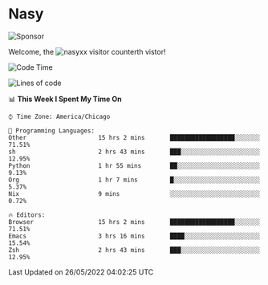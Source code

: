 # Nasy

<!--
<p align="center">
<img height="200" src="https://github-readme-stats.vercel.app/api?username=nasyxx&count_private=true&show_icons=true&theme=dracula&include_all_commits=true"/>
<img height="200" src="https://github-readme-stats.vercel.app/api/top-langs/?username=nasyxx&theme=dracula&hide=html,jupyter+notebook&count_private=true&show_icons=true"/>
</p>

  
----------------
-->

![Sponsor](https://img.shields.io/static/v1.svg?label=Sponsor&message=%E2%9D%A4&logo=GitHub&style=flat&color=pink)
 
Welcome, the ![nasyxx visitor counter](https://count.getloli.com/get/@nasyxx?theme=rule34)th vistor!
 
<!--START_SECTION:waka-->
![Code Time](http://img.shields.io/badge/Code%20Time-2%2C419%20hrs%2012%20mins-blue)

![Lines of code](https://img.shields.io/badge/From%20Hello%20World%20I%27ve%20Written-5%20Million%20lines%20of%20code-blue)

📊 **This Week I Spent My Time On** 

```text
⌚︎ Time Zone: America/Chicago

💬 Programming Languages: 
Other                    15 hrs 2 mins       ██████████████████░░░░░░░   71.51% 
sh                       2 hrs 43 mins       ███░░░░░░░░░░░░░░░░░░░░░░   12.95% 
Python                   1 hr 55 mins        ██░░░░░░░░░░░░░░░░░░░░░░░   9.13% 
Org                      1 hr 7 mins         █░░░░░░░░░░░░░░░░░░░░░░░░   5.37% 
Nix                      9 mins              ░░░░░░░░░░░░░░░░░░░░░░░░░   0.72%

🔥 Editors: 
Browser                  15 hrs 2 mins       ██████████████████░░░░░░░   71.51% 
Emacs                    3 hrs 16 mins       ████░░░░░░░░░░░░░░░░░░░░░   15.54% 
Zsh                      2 hrs 43 mins       ███░░░░░░░░░░░░░░░░░░░░░░   12.95%

```


 Last Updated on 26/05/2022 04:02:25 UTC
<!--END_SECTION:waka-->

<!-- ![visitors](https://visitor-badge.laobi.icu/badge?page_id=nasyxx.nasyxx) -->
